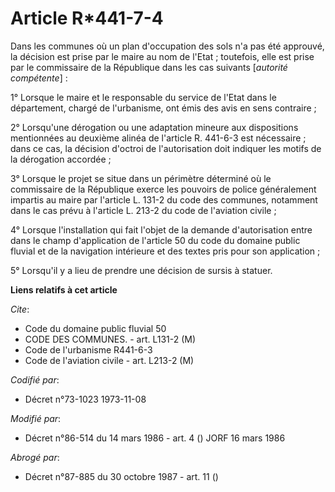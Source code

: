 # Article R*441-7-4

Dans les communes où un plan d'occupation des sols n'a pas été approuvé, la décision est prise par le maire au nom de
l'Etat ; toutefois, elle est prise par le commissaire de la République dans les cas suivants [*autorité compétente*] :

1° Lorsque le maire et le responsable du service de l'Etat dans le département, chargé de l'urbanisme, ont émis des avis en
sens contraire ;

2° Lorsqu'une dérogation ou une adaptation mineure aux dispositions mentionnées au deuxième alinéa de l'article R. 441-6-3
est nécessaire ; dans ce cas, la décision d'octroi de l'autorisation doit indiquer les motifs de la dérogation accordée ;

3° Lorsque le projet se situe dans un périmètre déterminé où le commissaire de la République exerce les pouvoirs de police
généralement impartis au maire par l'article L. 131-2 du code des communes, notamment dans le cas prévu à l'article L. 213-2
du code de l'aviation civile ;

4° Lorsque l'installation qui fait l'objet de la demande d'autorisation entre dans le champ d'application de l'article 50 du
code du domaine public fluvial et de la navigation intérieure et des textes pris pour son application ;

5° Lorsqu'il y a lieu de prendre une décision de sursis à statuer.

**Liens relatifs à cet article**

_Cite_:

  - Code du domaine public fluvial 50
  - CODE DES COMMUNES. - art. L131-2 (M)
  - Code de l'urbanisme R441-6-3
  - Code de l'aviation civile - art. L213-2 (M)

_Codifié par_:

  - Décret n°73-1023 1973-11-08

_Modifié par_:

  - Décret n°86-514 du 14 mars 1986 - art. 4 () JORF 16 mars 1986

_Abrogé par_:

  - Décret n°87-885 du 30 octobre 1987 - art. 11 ()
